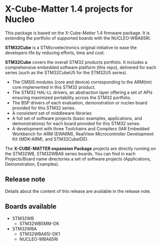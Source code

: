 # X-Cube-Matter 1.4 projects for Nucleo

This package is based on the X-Cube-Matter 1.4 firmware package.
It is extending the portfolio of supported boards with the NUCLEO-WBA65RI.

**STM32Cube** is a STMicroelectronics original initiative to ease the developers life by reducing efforts, time and cost.

**STM32Cube** covers the overall STM32 products portfolio. It includes a comprehensive embedded software platform (this repo), delivered for each series (such as the STM32CubeU5 for the STM32U5 series).
   * The CMSIS modules (core and device) corresponding to the ARM(tm) core implemented in this STM32 product.
   * The STM32 HAL-LL drivers, an abstraction layer offering a set of APIs ensuring maximized portability across the STM32 portfolio.
   * The BSP drivers of each evaluation, demonstration or nucleo board provided for this STM32 series.
   * A consistent set of middleware libraries
   * A full set of software projects (basic examples, applications, and demonstrations) for each board provided for this STM32 series.
   * A development with three Toolchains and Compilers (IAR Embedded Workbench for ARM (EWARM), RealView Microcontroller Development Kit (MDK-ARM), and STM32CubeIDE).

The **X-CUBE-MATTER expansion Package** projects are directly running on the STM32WB, STM32WBA6 series boards. You can find in each Projects/Board name directories a set of software projects (Applications, Demonstration, Examples).

## Release note

Details about the content of this release are available in the release note.

## Boards available
  * STM32WB
    * STM32WB5MM-DK
  * STM32WBA
    * STM32WBA65I-DK1
    * NUCLEO-WBA65RI